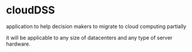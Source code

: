 # cloudDSS
application to help decision makers to migrate to cloud computing partially

it will  be applicable to any size of datacenters and any type of server hardware.
